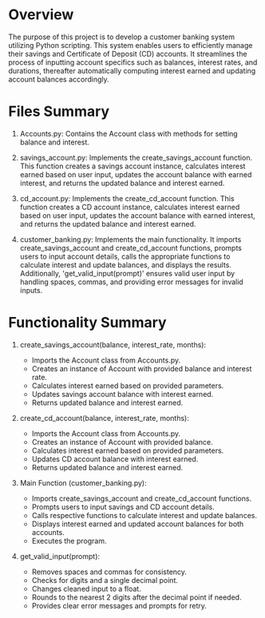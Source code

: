 # Overview

The purpose of this project is to develop a customer banking system utilizing Python scripting. This system enables users to efficiently manage their savings and Certificate of Deposit (CD) accounts. It streamlines the process of inputting account specifics such as balances, interest rates, and durations, thereafter automatically computing interest earned and updating account balances accordingly.

# Files Summary

1. Accounts.py: Contains the Account class with methods for setting balance and interest.

2. savings_account.py: Implements the create_savings_account function. This function creates a savings account instance, calculates interest earned based on user input, updates the account balance with earned interest, and returns the updated balance and interest earned.

3. cd_account.py: Implements the create_cd_account function. This function creates a CD account instance, calculates interest earned based on user input, updates the account balance with earned interest, and returns the updated balance and interest earned.

4. customer_banking.py: Implements the main functionality. It imports create_savings_account and create_cd_account functions, prompts users to input account details, calls the appropriate functions to calculate interest and update balances, and displays the results. Additionally, 'get_valid_input(prompt)' ensures valid user input by handling spaces, commas, and providing error messages for invalid inputs.

# Functionality Summary

1. create_savings_account(balance, interest_rate, months):

    - Imports the Account class from Accounts.py.
    - Creates an instance of Account with provided balance and interest rate.
    - Calculates interest earned based on provided parameters.
    - Updates savings account balance with interest earned.
    - Returns updated balance and interest earned.

2. create_cd_account(balance, interest_rate, months):

    - Imports the Account class from Accounts.py.
    - Creates an instance of Account with provided balance.
    - Calculates interest earned based on provided parameters.
    - Updates CD account balance with interest earned.
    - Returns updated balance and interest earned.

3. Main Function (customer_banking.py):

    - Imports create_savings_account and create_cd_account functions.
    - Prompts users to input savings and CD account details.
    - Calls respective functions to calculate interest and update balances.
    - Displays interest earned and updated account balances for both accounts.
    - Executes the program.

4. get_valid_input(prompt):

    - Removes spaces and commas for consistency.
    - Checks for digits and a single decimal point.
    - Changes cleaned input to a float.
    - Rounds to the nearest 2 digits after the decimal point if needed.
    - Provides clear error messages and prompts for retry.
